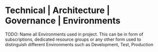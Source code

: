 # Technical | Architecture | Governance | Environments

TODO: Name all Environments used in project. This can be in form of subscriptions, dedicated resource groups or any other form used to distinguish different Environments such as Development, Test, Production